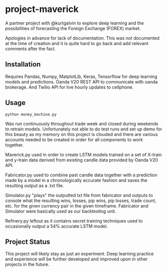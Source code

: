 # project-maverick
A partner project with @kurtgalvin to explore deep learning and the possibilities of forecasting the Foreign Exchange (FOREX) market.

Apologies in advance for lack of documentation. This was not documented at the time of creation and it is quite hard to go back and add relevant comments after the fact.

## Installation

Requires Pandas, Numpy, MatplotLib, Keras, Tensorflow for deep learning models and predictions. Oanda V20 REST API to communicate with oanda brokerage. And Twilio API for live hourly updates to cellphone.

## Usage

```For running "finished product"
python money_machine.py
```
Was run continuously throughout trade week and closed during weekends to retrain models. 
Unfortunately not able to do test runs and set up demo for this beauty as my memory on this project is clouded and there are various accounts needed to be created in order for all components to work together.

Maverick.py used in order to create LSTM models trained on a set of X-train and y-train data derived from existing candle data provided by Oanda V20 API.

Fabricator.py used to combine past candle data together with a prediction made by a model in a chronologically accurate fashion and saves the resulting output as a .txt file.

Simulator.py "plays" the outputted txt file from fabricator and outputs to console what the resulting wins, losses, pip wins, pip losses, trade count, etc. for the given currency pair in the given timeframe. Fabricator and Simulator were basically used as our backtesting unit. 

Refinery.py leftout as it contains secret training techniques used to occasionally output a 54% accurate LSTM model.

## Project Status

This project will likely stay as just an experiment. Deep learning practice and experience will be further developed and improved upon in other projects in the future. 

